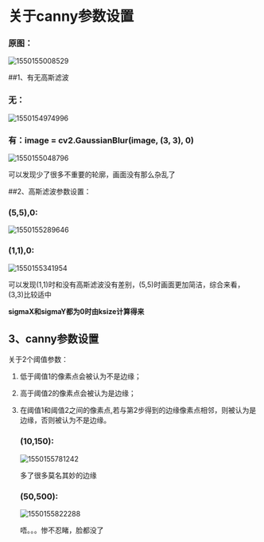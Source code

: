 # 关于canny参数设置

### 原图：

![1550155008529](http://thyrsi.com/t6/670/1550224019x2728279033.png)

##1、有无高斯滤波

### 无：

![1550154974996](http://thyrsi.com/t6/670/1550224153x2728279033.png)

### 有：image = cv2.GaussianBlur(image, (3, 3), 0)

![1550155048796](http://thyrsi.com/t6/670/1550224226x2890211845.png)

可以发现少了很多不重要的轮廓，画面没有那么杂乱了

##2、高斯滤波参数设置：

### (5,5),0:

![1550155289646](http://thyrsi.com/t6/670/1550224325x2890211845.png)

### (1,1),0:

![1550155341954](http://thyrsi.com/t6/670/1550224354x2890211845.png)

可以发现(1,1)时和没有高斯滤波没有差别，(5,5)时画面更加简洁，综合来看，(3,3)比较适中

**sigmaX和sigmaY都为0时由ksize计算得来**

## 3、canny参数设置

关于2个阈值参数：

1. 低于阈值1的像素点会被认为不是边缘；

2. 高于阈值2的像素点会被认为是边缘；

3. 在阈值1和阈值2之间的像素点,若与第2步得到的边缘像素点相邻，则被认为是边缘，否则被认为不是边缘。

   ### (10,150):

   ![1550155781242](http://thyrsi.com/t6/670/1550224408x2890211845.png)

   多了很多莫名其妙的边缘

   ### (50,500):

   ![1550155822288](http://thyrsi.com/t6/670/1550224439x2890211845.png)

   唔。。。惨不忍睹，脸都没了
